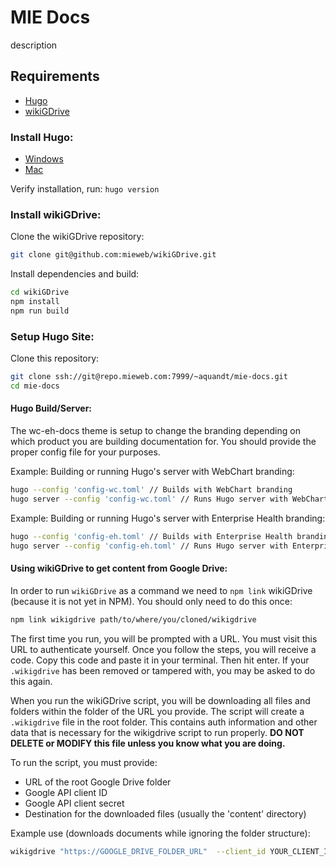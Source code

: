 # MIE Docs

description 



## Requirements

- [Hugo](https://gohugo.io/)
- [wikiGDrive](https://github.com/mieweb/wikiGDrive)



### Install Hugo:

- [Windows](https://gohugo.io/getting-started/installing/#chocolatey-windows)
- [Mac](https://gohugo.io/getting-started/installing/#homebrew-macos)

Verify installation, run: `hugo version`

### Install wikiGDrive:

Clone the wikiGDrive repository:

```bash
git clone git@github.com:mieweb/wikiGDrive.git
```

Install dependencies and build:

```bash
cd wikiGDrive
npm install
npm run build
```

### Setup Hugo Site:

Clone this repository:

```bash
git clone ssh://git@repo.mieweb.com:7999/~aquandt/mie-docs.git
cd mie-docs
```

#### Hugo Build/Server:

The wc-eh-docs theme is setup to change the branding depending on which product you are building documentation for.  You should provide the proper config file for your purposes. 

Example: Building or running Hugo's server with WebChart branding:

```bash
hugo --config 'config-wc.toml' // Builds with WebChart branding
hugo server --config 'config-wc.toml' // Runs Hugo server with WebChart branding
```

Example: Building or running Hugo's server with Enterprise Health branding:

```bash
hugo --config 'config-eh.toml' // Builds with Enterprise Health branding
hugo server --config 'config-eh.toml' // Runs Hugo server with Enterprise Health branding
```

#### Using wikiGDrive to get content from Google Drive:

In order to run `wikiGDrive` as a command we need to `npm link` wikiGDrive (because it is not yet in NPM). You should only need to do this once:

```bash
npm link wikigdrive path/to/where/you/cloned/wikigdrive
```
The first time you run, you will be prompted with a URL.  You must visit this URL to authenticate yourself.  Once you follow the steps, you will receive a code.  Copy this code and paste it in your terminal. Then hit enter.  If your `.wikigdrive` has been removed or tampered with, you may be asked to do this again.

When you run the wikiGDrive script, you will be downloading all files and folders within the folder of the URL you provide.  The script will create a `.wikigdrive` file in the root folder.  This contains auth information and other data that is necessary for the wikigdrive script to run properly. **DO NOT DELETE or MODIFY this file unless you know what you are doing.**

To run the script, you must provide:

- URL of the root Google Drive folder
- Google API client ID
- Google API client secret
- Destination for the downloaded files (usually the 'content' directory)

Example use (downloads documents while ignoring the folder structure):

```bash
wikigdrive "https://GOOGLE_DRIVE_FOLDER_URL"  --client_id YOUR_CLIENT_ID --client_secret YOUR_CLIENT_SECRET --dest content --without-folder-structure

```